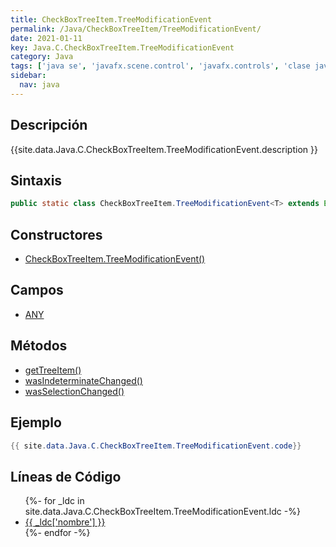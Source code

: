 ```yaml
---
title: CheckBoxTreeItem.TreeModificationEvent
permalink: /Java/CheckBoxTreeItem/TreeModificationEvent/
date: 2021-01-11
key: Java.C.CheckBoxTreeItem.TreeModificationEvent
category: Java
tags: ['java se', 'javafx.scene.control', 'javafx.controls', 'clase java', 'JavaFX 2.2']
sidebar: 
  nav: java
---
```


## Descripción
{{site.data.Java.C.CheckBoxTreeItem.TreeModificationEvent.description }}

## Sintaxis
~~~java
public static class CheckBoxTreeItem.TreeModificationEvent<T> extends Event
~~~

## Constructores
* [CheckBoxTreeItem.TreeModificationEvent()](/Java/CheckBoxTreeItem/TreeModificationEvent/CheckBoxTreeItem/TreeModificationEvent/)

## Campos
* [ANY](/Java/CheckBoxTreeItem/TreeModificationEvent/ANY)

## Métodos
* [getTreeItem()](/Java/CheckBoxTreeItem/TreeModificationEvent/getTreeItem)
* [wasIndeterminateChanged()](/Java/CheckBoxTreeItem/TreeModificationEvent/wasIndeterminateChanged)
* [wasSelectionChanged()](/Java/CheckBoxTreeItem/TreeModificationEvent/wasSelectionChanged)

## Ejemplo
~~~java
{{ site.data.Java.C.CheckBoxTreeItem.TreeModificationEvent.code}}
~~~

## Líneas de Código
<ul>
{%- for _ldc in site.data.Java.C.CheckBoxTreeItem.TreeModificationEvent.ldc -%}
   <li>
       <a href="{{_ldc['url'] }}">{{ _ldc['nombre'] }}</a>
   </li>
{%- endfor -%}
</ul>
